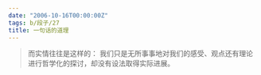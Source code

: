 ```yaml
---
date: "2006-10-16T00:00:00Z"
tags: b/段子/27
title: 一句话的道理
---
```


> 而实情往往是这样的：
> 我们只是无所事事地对我们的感受、观点还有理论进行哲学化的探讨，却没有设法取得实际进展。
